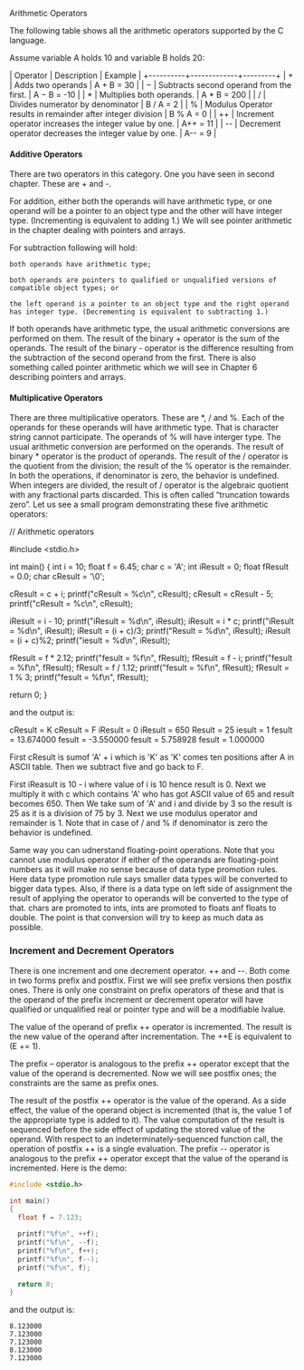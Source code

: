 Arithmetic Operators

The following table shows all the arithmetic operators supported by the C language.

Assume variable A holds 10 and variable B holds 20:

| Operator | Description | Example |
+----------+-------------+---------+
| + | Adds two operands | A + B = 30 |
| − | Subtracts second operand from the first. | A − B = -10 |
| * | Multiplies both operands. | A * B = 200 |
| / | Divides numerator by denominator | B / A = 2 |
| % | Modulus Operator results in remainder after integer division | B % A = 0 |
| ++ | Increment operator increases the integer value by one. | A++ = 11 |
| -- | Decrement operator decreases the integer value by one. | A-- = 9 |



#### Additive Operators

There are two operators in this category. One you have seen in second chapter. These are + and -.

For addition, either both the operands will have arithmetic type, or one operand will be a pointer to an object type and the other will have integer type. (Incrementing is equivalent to adding 1.) We will see pointer arithmetic in the chapter dealing with pointers and arrays.

For subtraction following will hold:

    both operands have arithmetic type;

    both operands are pointers to qualified or unqualified versions of compatible object types; or

    the left operand is a pointer to an object type and the right operand has integer type. (Decrementing is equivalent to subtracting 1.)

If both operands have arithmetic type, the usual arithmetic conversions are performed on them. The result of the binary + operator is the sum of the operands. The result of the binary - operator is the difference resulting from the subtraction of the second operand from the first. There is also something called pointer arithmetic which we will see in Chapter 6 describing pointers and arrays.

#### Multiplicative Operators

There are three multiplicative operators. These are *, / and %. Each of the operands for these operands will have arithmetic type. That is character string cannot participate. The operands of % will have interger type. The usual arithmetic conversion are performed on the operands. The result of binary * operator is the product of operands. The result of the / operator is the quotient from the division; the result of the % operator is the remainder. In both the operations, if denominator is zero, the behavior is undefined. When integers are divided, the result of / operator is the algebraic quotient with any fractional parts discarded. This is often called “truncation towards zero”. Let us see a small program demonstrating these five arithmetic operators:

// Arithmetic operators

#include <stdio.h>

int main()
{
  int i = 10;
  float f = 6.45;
  char c = 'A';
  int iResult = 0;
  float fResult = 0.0;
  char cResult = '\0';

  cResult = c + i;
  printf("cResult = %c\n", cResult);
  cResult = cResult - 5;
  printf("cResult = %c\n", cResult);

  iResult = i - 10;
  printf("iResult = %d\n", iResult);
  iResult = i * c;
  printf("iResult = %d\n", iResult);
  iResult = (i + c)/3;
  printf("Result = %d\n", iResult);
  iResult = (i + c)%2;
  printf("iesult = %d\n", iResult);

  fResult = f * 2.12;
  printf("fesult = %f\n", fResult);
  fResult = f - i;
  printf("fesult = %f\n", fResult);
  fResult = f / 1.12;
  printf("fesult = %f\n", fResult);
  fResult = 1 % 3;
  printf("fesult = %f\n", fResult);

  return 0;
}

and the output is:

cResult = K
cResult = F
iResult = 0
iResult = 650
Result = 25
iesult = 1
fesult = 13.674000
fesult = -3.550000
fesult = 5.758928
fesult = 1.000000

First cResult is sumof 'A' + i which is 'K' as 'K' comes ten positions after A in ASCII table. Then we subtract five and go back to F.

First iReasult is 10 - i where value of i is 10 hence result is 0. Next we multiply it with c which contains 'A' who has got ASCII value of 65 and result becomes 650. Then We take sum of 'A' and i and divide by 3 so the result is 25 as it is a division of 75 by 3. Next we use modulus operator and remainder is 1. Note that in case of / and % if denominator is zero the behavior is undefined.

Same way you can udnerstand floating-point operations. Note that you cannot use modulus operator if either of the operands are floating-point numbers as it will make no sense because of data type promotion rules. Here data type promotion rule says smaller data types will be converted to bigger data types. Also, if there is a data type on left side of assignment the result of applying the operator to operands will be converted to the type of that. chars are promoted to ints, ints are promoted to floats anf floats to double. The point is that conversion will try to keep as much data as possible.



### Increment and Decrement Operators

There is one increment and one decrement operator. ++ and --. Both come in two forms prefix and postfix. First we will see prefix versions then postfix ones. There is only one constraint on prefix operators of these and that is the operand of the prefix increment or decrement operator will have qualified or unqualified real or pointer type and will be a modifiable lvalue.

The value of the operand of prefix ++ operator is incremented. The result is the new value of the operand after incrementation. The ++E is equivalent to (E += 1).

The prefix – operator is analogous to the prefix ++ operator except that the value of the operand is decremented. Now we will see postfix ones; the constraints are the same as prefix ones.

The result of the postfix ++ operator is the value of the operand. As a side effect, the value of the operand object is incremented (that is, the value 1 of the appropriate type is added to it). The value computation of the result is sequenced before the side effect of updating the stored value of the operand. With respect to an indeterminately-sequenced function call, the operation of postfix ++ is a single evaluation. The prefix -- operator is analogous to the prefix ++ operator except that the value of the operand is incremented. Here is the demo:

```c
#include <stdio.h>

int main()
{
  float f = 7.123;

  printf("%f\n", ++f);
  printf("%f\n", --f);
  printf("%f\n", f++);
  printf("%f\n", f--);
  printf("%f\n", f);

  return 0;
}
```
and the output is:
```
8.123000
7.123000
7.123000
8.123000
7.123000
```
